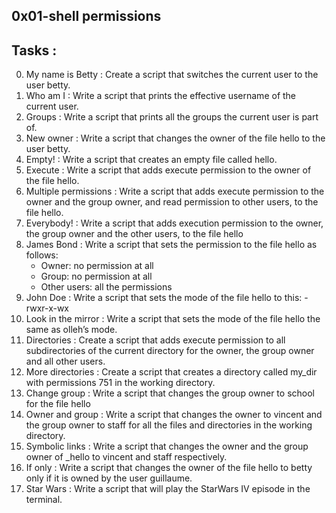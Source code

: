  0x01-shell permissions
---------------------------
## Tasks :
0. My name is Betty : Create a script that switches the current user to the user betty.
1. Who am I : Write a script that prints the effective username of the current user.
2. Groups : Write a script that prints all the groups the current user is part of.
3. New owner : Write a script that changes the owner of the file hello to the user betty.
4. Empty! : Write a script that creates an empty file called hello.
5. Execute : Write a script that adds execute permission to the owner of the file hello.
6. Multiple permissions : Write a script that adds execute permission to the owner and the group owner, and read permission to other users, to the file hello.
7. Everybody! : Write a script that adds execution permission to the owner, the group owner and the other users, to the file hello
8. James Bond : Write a script that sets the permission to the file hello as follows:
	* Owner: no permission at all
	* Group: no permission at all
	* Other users: all the permissions
9. John Doe : Write a script that sets the mode of the file hello to this: -rwxr-x-wx
10. Look in the mirror : Write a script that sets the mode of the file hello the same as olleh’s mode.
11. Directories : Create a script that adds execute permission to all subdirectories of the current directory for the owner, the group owner and all other users.
12. More directories : Create a script that creates a directory called my_dir with permissions 751 in the working directory.
13. Change group : Write a script that changes the group owner to school for the file hello
14. Owner and group : Write a script that changes the owner to vincent and the group owner to staff for all the files and directories in the working directory.
15. Symbolic links : Write a script that changes the owner and the group owner of _hello to vincent and staff respectively.
16. If only : Write a script that changes the owner of the file hello to betty only if it is owned by the user guillaume.
17. Star Wars : Write a script that will play the StarWars IV episode in the terminal.
